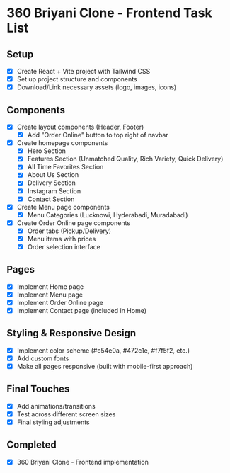 # 360 Briyani Clone - Frontend Task List

## Setup
- [x] Create React + Vite project with Tailwind CSS
- [x] Set up project structure and components
- [x] Download/Link necessary assets (logo, images, icons)

## Components
- [x] Create layout components (Header, Footer)
  - [x] Add "Order Online" button to top right of navbar
- [x] Create homepage components
  - [x] Hero Section
  - [x] Features Section (Unmatched Quality, Rich Variety, Quick Delivery)
  - [x] All Time Favorites Section
  - [x] About Us Section
  - [x] Delivery Section
  - [x] Instagram Section
  - [x] Contact Section
- [x] Create Menu page components
  - [x] Menu Categories (Lucknowi, Hyderabadi, Muradabadi)
- [x] Create Order Online page components
  - [x] Order tabs (Pickup/Delivery)
  - [x] Menu items with prices
  - [x] Order selection interface

## Pages
- [x] Implement Home page
- [x] Implement Menu page
- [x] Implement Order Online page
- [x] Implement Contact page (included in Home)

## Styling & Responsive Design
- [x] Implement color scheme (#c54e0a, #472c1e, #f7f5f2, etc.)
- [x] Add custom fonts
- [x] Make all pages responsive (built with mobile-first approach)

## Final Touches
- [x] Add animations/transitions
- [x] Test across different screen sizes
- [x] Final styling adjustments

## Completed
- [x] 360 Briyani Clone - Frontend implementation
